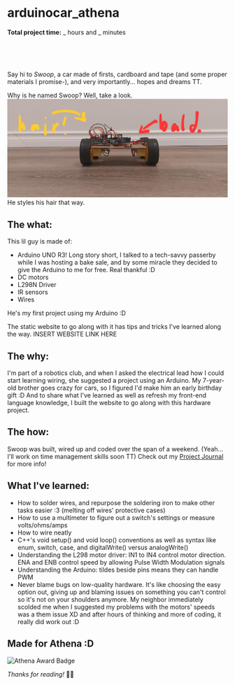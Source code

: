 # arduinocar_athena
**Total project time:** _ hours and _ minutes  
  
<br><br><br>
  
Say hi to *Swoop*, a car made of firsts, cardboard and tape (and some proper materials I promise-), and very importantly... hopes and dreams TT.  

Why is he named Swoop? Well, take a look.  
![alt text](images/image.png)  
He styles his hair that way.  

## The what:
This lil guy is made of:
- Arduino UNO R3! Long story short, I talked to a tech-savvy passerby while I was hosting a bake sale, and by some miracle they decided to give the Arduino to me for free. Real thankful :D
- DC motors
- L298N Driver
- IR sensors
- Wires  


He's my first project using my Arduino :D  

The static website to go along with it has tips and tricks I've learned along the way. INSERT WEBSITE LINK HERE

## The why:
I'm part of a robotics club, and when I asked the electrical lead how I could start learning wiring, she suggested a project using an Arduino. My 7-year-old brother goes crazy for cars, so I figured I'd make him an early birthday gift :D And to share what I've learned as well as refresh my front-end language knowledge, I built the website to go along with this hardware project.  

## The how:
Swoop was built, wired up and coded over the span of a weekend. (Yeah... I'll work on time management skills soon TT) Check out my [Project Journal](JOURNAL.md) for more info!

## What I've learned:
- How to solder wires, and repurpose the soldering iron to make other tasks easier :3 (melting off wires' protective cases)  
- How to use a multimeter to figure out a switch's settings or measure volts/ohms/amps  
- How to wire neatly
- C++'s void setup() and void loop() conventions as well as syntax like enum, switch, case, and digitalWrite() versus analogWrite()
- Understanding the L298 motor driver: IN1 to IN4 control motor direction. ENA and ENB control speed by allowing Pulse Width Modulation signals
- Understanding the Arduino: tildes beside pins means they can handle PWM
- Never blame bugs on low-quality hardware. It's like choosing the easy option out, giving up and blaming issues on something you can't control so it's not on your shoulders anymore. My neighbor immediately scolded me when I suggested my problems with the motors' speeds was a them issue XD and after hours of thinking and more of coding, it really did work out :D

## Made for Athena :D 
![Athena Award Badge](https://img.shields.io/endpoint?url=https%3A%2F%2Faward.athena.hackclub.com%2Fapi%2Fbadge)  




*Thanks for reading!* 🩷💛